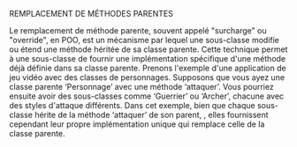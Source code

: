 REMPLACEMENT DE MÉTHODES PARENTES

Le remplacement de méthode parente, souvent appelé "surcharge" ou "override", en POO, est un mécanisme par lequel une sous-classe modifie ou étend une méthode héritée de sa classe parente. Cette technique permet à une sous-classe de fournir une implémentation spécifique d'une méthode déjà définie dans sa classe parente.
Prenons l'exemple d'une application de jeu vidéo avec des classes de personnages. Supposons que vous ayez une classe parente ‘Personnage’ avec une méthode ‘attaquer’. Vous pourriez ensuite avoir des sous-classes comme ‘Guerrier’ ou ‘Archer’, chacune avec des styles d'attaque différents.
Dans cet exemple, bien que chaque sous-classe hérite de la méthode ‘attaquer’ de son parent, , elles fournissent cependant leur propre implémentation unique qui remplace celle de la classe parente.